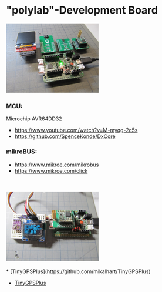 # "polylab"-Development Board

<img src="Images/IMG_3666_20.jpg" alt="polylab" width="50%">

### MCU:
Microchip AVR64DD32
* https://www.youtube.com/watch?v=M-myqg-2c5s
* https://github.com/SpenceKonde/DxCore

### mikroBUS:
* https://www.mikroe.com/mikrobus
* https://www.mikroe.com/click
<br>
<br>
<img src="Images/IMG_3669_20.jpg" alt="polylab" width="50%">
<br>
<br>
* [TinyGPSPlus](https://github.com/mikalhart/TinyGPSPlus)

* [TinyGPSPlus](https://github.com/mikalhart/TinyGPSPlus)


